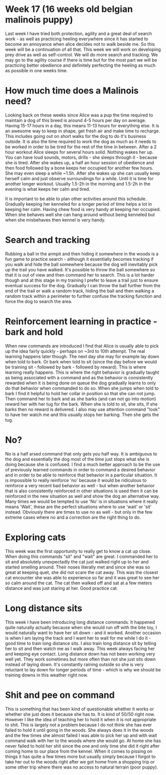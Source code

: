 # Week 17 (16 weeks old belgian malinois puppy)

Last week I have tried both protection, agility and a great deal of search work - as well as practicing heeling everywhere since it has started to become an annoyance when alice decides not to walk beside me. So this week will be a continuation of all that. This week we will work on developing prey drive as well as self-control. We will do more search and tracking. We may go to the agility course if there is time but for the most part we will be practicing better obedience and definitely perfecting the heeling as much as possible in one weeks time. 

# How much time does a Malinois need?
Looking back on these weeks since Alice was a pup the time required to maintain a dog of this breed is around 4-5 hours per day on average. Having 15-17 hours in a day, this means 11-13 hours for everything else. It is an awesome way to keep in shape, get fresh air and make time to recharge. This includes going out on short walks for the dog to do it's business outside. It is also the time required to work the dog as much as it needs to be worked in order to be tired for the rest of the time in between. After a 2 hour workout Alice sleeps for several hours solid. Nothing wakes her up. You can have loud sounds, motors, drills - she sleeps through it - because she is tired. After she wakes up, a half an hour session of obedience and then food followed by a bone keeps her occupied for another few hours. She may even sleep a while ~1.5h. After she wakes up she can usually keep herself calm and just observe surroundings for a while. Until it is time for another longer workout. Usually 1.5-2h in the morning and 1.5-2h in the evening is what keeps her calm and tired. 

It is important to be able to plan other activities around this schedule. Gradually keeping her kenneled for a longer period of time helps a lot in keeping her calm. Having chew food is very handy at keeping her occupied. When she behaves well she can hang around without being kenneled but when she misbehaves then kennel is very handy. 

# Search and tracking
Rubbing a ball in the armpit and then hiding it somewhere in the woods is a fun game to practice search - although it essentially becomes tracking if you walk and hide the ball somewhere because the dog will inevitably pick up the trail you have walked. It's possible to throw the ball somewhere so that it is out of view and then command her to search. This is a lot harder though and at this stage in my training I prefer to leave a trail just to ensure eventual success for the dog. Gradually I can throw the ball further from the end of the trail or walk a random track, hiding the ball and then walking a random track within a perimeter to further confuse the tracking function and force the dog to search the area. 

# Reinforcement learning in practice - bark and hold
When new commands are introduced I find that Alice is usually able to pick up the idea fairly quickly - perhaps on ~3rd to 10th attempt. The real learning happens later though. The next day she may for example lay down when told to bark. Or bark when told to sit (since the day before we would be training sit - followed by bark - followed by reward). This is where learning really happens. This is where the right behavior is gradually taught as being associated with a command and as the behavior is consistently rewarded when it is being done on queue the dog gradually learns to only do that behavior when commanded to do so. When she jumps when told to bark I find it helpful to hold her collar in position so that she can not jump. Then command her to bark and as she barks (and can not go into motion) reward her with her tug for the bark. When she is told to sit, she sits, if she barks then no reward is delivered. I also may use attention command "look" to have her watch me and this usually stops her barking. Then she gets the tug. 

# No?
No is a half arsed command that only gets you half way. It is ambiguous to the dog and essentially the dog most of the time just stops what she is doing because she is confused. I find a much better approach to be the use of previously learned commands in order to command a desired behavior and in order to be able to reinforce that behavior in a particular situation. It is impossible to really reinforce 'no' because it would be ridiculous to reinforce a very recent bad behavior as well - but when another behavior that is also consistently reinforced in other situations is used then it can be reinforced in the new situation as well and show the dog an alternative way. Many times we would be tempted to use 'No' is in situations where it really means 'Wait', these are the perfect situations where to use 'wait' or 'sit' instead. Obviously there are times to use no as well - but only in the few extreme cases where no and a correction are the right thing to do. 

# Exploring cats
This week was the first opportunity to really get to know a cat up close. When doing this commands "sit" and "wait" are great. I commanded her to sit and absolutely unexpectadly the cat just walked right up to her and started smelling around. Their noses literally met and since she was so great at keeping quet, she did not scare the cat away. This was the closest cat encounter she was able to experience so far and it was great to see her so calm around the cat. The cat then walked off and sat at a few meters distance and was just staring at her. Good practice cat.

# Long distance sits
This week I have been introducing long distance commands. It happened quite naturally actually because when she would run off with the bite toy, I would naturally want to have her sit down - and it worked. Another occasion is when I am laying the track and I want her to wait for me while I do it - good time to train long distance sits. I also train long distance sit by telling her to sit and then watch me as I walk away. This week always facing her and keeping eye contact. Long distance down has not been working very well yet. They work sometimes but more often than not she just sits down instead of laying down. It's constantly raining outside so she is very reluctant to lay down for longer periods of time - which is why we should be training downs in this weather right now. 

# Shit and pee on command
This is something that has been kind of questionable whether it works or whether she just does it because she has to. It is kind of 50/50 right now. However I like the idea of teaching her to hold it when it is not appropriate to shit. This is largely not a problem because I do not think she has ever failed to hold it until going in the woods. She always does it in the woods and the few times she almost failed I was able to pick her up and with wait command walk with her to the woods where she would go. At home she has never failed to hold her shit since the one and only time she did it right after coming home to our place from the kennel. When it comes to pissing on things it has quite a few times more but usually simply because I forgot to take her out to the woods right after we got home from a shopping trip or some other trip where there was no access to natural terrain (poor puppy). 
